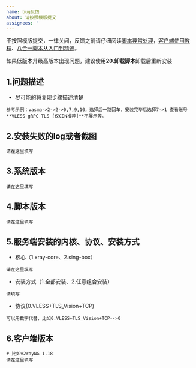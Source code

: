 ```yaml
---
name: bug反馈 
about: 请按照模版提交
assignees: ''
---
```


不按照模版提交，一律关闭，反馈之前请仔细阅读[脚本异常处理](https://www.v2ray-agent.com/archives/1684115970026)，[客户端使用教程](https://www.v2ray-agent.com/archives/1695534611317)、[八合一脚本从入门到精通](https://www.v2ray-agent.com/archives/1710141233)。

如果低版本升级高版本出现问题，建议使用**20.卸载脚本**卸载后重新安装


## 1.问题描述
- 尽可能的将复现步骤描述清楚
```
参考示例：vasma->2->2->0,7,9,10，选择后一路回车，安装完毕后选择7->1 查看账号 **VLESS gRPC TLS [仅CDN推荐]**不展示等。
```

## 2.安装失败的log或者截图
```
请在这里填写
```

## 3.系统版本
```
请在这里填写
```

## 4.脚本版本
```
请在这里填写
```

## 5.服务端安装的内核、协议、安装方式
- 核心（1.xray-core、2.sing-box）
```
请在这里填写
```
- 安装方式（1.全部安装、2.任意组合安装）
```
请填写
```  
- 协议(0.VLESS+TLS_Vision+TCP)
```
可以用数字代替，比如0.VLESS+TLS_Vision+TCP-->0
```  
## 6.客户端版本
```
# 比如v2rayNG 1.18
请在这里填写
```
